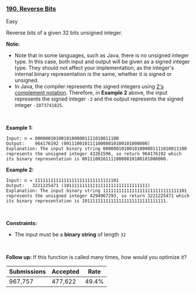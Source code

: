 ### [190. Reverse Bits](https://leetcode.com/problems/reverse-bits)

Easy

Reverse bits of a given 32 bits unsigned integer.

__Note:__

*   Note that in some languages, such as Java, there is no unsigned integer type. In this case, both input and output will be given as a signed integer type. They should not affect your implementation, as the integer's internal binary representation is the same, whether it is signed or unsigned.
*   In Java, the compiler represents the signed integers using <a href="https://en.wikipedia.org/wiki/Two%27s_complement" target="_blank">2's complement notation</a>. Therefore, in __Example 2__ above, the input represents the signed integer `` -3 `` and the output represents the signed integer `` -1073741825 ``.

 

__Example 1:__

```
Input: n = 00000010100101000001111010011100
Output:    964176192 (00111001011110000010100101000000)
Explanation: The input binary string 00000010100101000001111010011100 represents the unsigned integer 43261596, so return 964176192 which its binary representation is 00111001011110000010100101000000.
```

__Example 2:__

```
Input: n = 11111111111111111111111111111101
Output:   3221225471 (10111111111111111111111111111111)
Explanation: The input binary string 11111111111111111111111111111101 represents the unsigned integer 4294967293, so return 3221225471 which its binary representation is 10111111111111111111111111111111.
```

 

__Constraints:__

*   The input must be a __binary string__ of length `` 32 ``

 

__Follow up:__ If this function is called many times, how would you optimize it?

| Submissions    | Accepted     | Rate   |
| -------------- | ------------ | ------ |
| 967,757 | 477,622 | 49.4% |